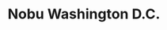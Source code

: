 ---
layout: place
title: "Nobu Washington D.C."
permalink: /district-of-columbia/washington/nobu-washington-d-c.html
stateAbbr: DC
stateName: District of Columbia
cityName: Washington
seo:
  name: "Nobu Washington D.C."
  type: Restaurant
  links: https://www.noburestaurants.com/washingtondc/home/?utm_source=google&utm_medium=Yext
description: "Celebrated, Japanese-Peruvian dining in urbane luxury, with a bar/lounge for high-end conviviality. Nobu Washington D.C. serves delicious sushi in Washington, District of Columbia. Try fresh Japanese dishes for a great dining experience. Available for takeout, delivery, lunch, and dinner."
place_id: ChIJwdbx_rS3t4kRJ3t9EgT3ZeU
photos:
  - name: >-
      places/ChIJwdbx_rS3t4kRJ3t9EgT3ZeU/photos/AeeoHcIvlMYeifdftZgpuOrQXwqyOjyp0sExhHJO-tRfJnowlf0dMemcnC4-eQRqemKAFUcMaTYttcTzvi5rMo-iPvOj0mrUmcYdcNvxhn7s772ONFXNddHf4p-9xdHigCypALJ_PEPMNPlEdjTQ8Jzqi1FmyieyHptCxy03sNdBn_fsE2nTzwtMlY4YWokWrgRFbozcoRd7ES4-pNmiOc7QA4soUbrXCrrzWO9mNTQ9KtbGamk41aDPomx5QpFOr_cAXIJAiniTDLy3KKSyEmXlGowYCBjr-PoSH471MWCP1cOwvw
    widthPx: 4800
    heightPx: 2702
    authorAttributions:
      - displayName: Nobu Washington D.C.
        uri: https://maps.google.com/maps/contrib/103498335302055632169
        photoUri: >-
          https://lh3.googleusercontent.com/a-/ALV-UjWpsCjTDGB0tEhKdJClj96h93vmKXa0JbFm4edfTZdwoQ8IiXsh=s100-p-k-no-mo
    flagContentUri: >-
      https://www.google.com/local/imagery/report/?cb_client=maps_api_places.places_api&image_key=!1e10!2sAF1QipPdqCMSRmIROr3D7OSKuiQqx54Si3o0oM_ZTkVG&hl=en-US
    googleMapsUri: >-
      https://www.google.com/maps/place//data=!3m4!1e2!3m2!1sAF1QipPdqCMSRmIROr3D7OSKuiQqx54Si3o0oM_ZTkVG!2e10!4m2!3m1!1s0x89b7b7b4fef1d6c1:0xe565f704127d7b27
  - name: >-
      places/ChIJwdbx_rS3t4kRJ3t9EgT3ZeU/photos/AeeoHcJw3mRNEPHIteNGk56J-iqoC5qfYK6ZXu5_XDpM62zypuOVqteD0IYL8mgG5P3ea9Av1M7sYi1LWulf7eci2peXlAwEknzkniN9ZYsBTpyhAg2Alas0wZqI7l93uqGSxmBHWHILGp8c7buDqJ4VZ2cH5NSS6hgOihxy-Ad-G22J9qFmqZhsTZw3u0djWT21UGW1hfTP18Rb9i8Q-1f44OM5WWW1Bcuj-cz_se8dm46eoboSXKsGnVSxrdkDhJS47XEPj-0ryLYGJwffU2LERMGV797Ob29KaQv0T11nV6OKKQ
    widthPx: 1200
    heightPx: 1200
    authorAttributions:
      - displayName: Nobu Washington D.C.
        uri: https://maps.google.com/maps/contrib/103498335302055632169
        photoUri: >-
          https://lh3.googleusercontent.com/a-/ALV-UjWpsCjTDGB0tEhKdJClj96h93vmKXa0JbFm4edfTZdwoQ8IiXsh=s100-p-k-no-mo
    flagContentUri: >-
      https://www.google.com/local/imagery/report/?cb_client=maps_api_places.places_api&image_key=!1e10!2sAF1QipM2MpDVh8tSm0x3_3VniWanoZdOlgPFqv5kxS9x&hl=en-US
    googleMapsUri: >-
      https://www.google.com/maps/place//data=!3m4!1e2!3m2!1sAF1QipM2MpDVh8tSm0x3_3VniWanoZdOlgPFqv5kxS9x!2e10!4m2!3m1!1s0x89b7b7b4fef1d6c1:0xe565f704127d7b27
  - name: >-
      places/ChIJwdbx_rS3t4kRJ3t9EgT3ZeU/photos/AeeoHcLugGrngJ5IdFeg6GpBBri8RvpKgsPAgv3V4eK_5y_u_VtksfarPUAsTN-xOrAG8pIaWv7ydQlRXzmS0HNQDn8GWKPhvdj9oQ3sq3RrbFYv77l6B86zOw2dASUmrkFKH4TYncv5BejY07KjwChNUvXZKBRrJ3eBbhATEqffvf5M3iP5th61mTDVbJtqq0ATdQFutgxpDiNtT83_6-CgW-TLDGCNvzwhRRxT-GSu2HHe3mj2YXiAeB-VO-zTsh6HLy75SVFnepCSEBqSNpF-xdNe8mFmTLBmWFtFyosoUDEJEZUXCBG6uKaQ6Nxh-ZFytYBZqvvDkTz-OLepCXNIHPMjr3DHMhWfQ-D-6g1Yg9Xp6dJ7HP0VRQDG0zdsNrgKZ9NJcfvL0tFQvLE-9F0dW0il7jnKIaOdA-6Nn0yJztg
    widthPx: 3000
    heightPx: 4000
    authorAttributions:
      - displayName: Amanda Foo
        uri: https://maps.google.com/maps/contrib/112962939517279233989
        photoUri: >-
          https://lh3.googleusercontent.com/a-/ALV-UjW_u26H-CMAZEsl4W95BfbsuLa56GxoJMa29Bugll464itptIyA=s100-p-k-no-mo
    flagContentUri: >-
      https://www.google.com/local/imagery/report/?cb_client=maps_api_places.places_api&image_key=!1e10!2sCIHM0ogKEICAgMCo94e-GA&hl=en-US
    googleMapsUri: >-
      https://www.google.com/maps/place//data=!3m4!1e2!3m2!1sCIHM0ogKEICAgMCo94e-GA!2e10!4m2!3m1!1s0x89b7b7b4fef1d6c1:0xe565f704127d7b27
  - name: >-
      places/ChIJwdbx_rS3t4kRJ3t9EgT3ZeU/photos/AeeoHcJRNvRtkqPFREHsxaQCX__nZq7KcgWYeoJT7TOQ4KVDZ9c-5KxPdkLSAVV2Siq9L10ff-U2tNqdJRYAcjkzHp495IsGz4Gu3U5eSuxS4MIvVPezzY1hjrwzvRjOT66ngZVGzlCWYdGNNOgV1s33uf5sdmDIMbEA6zlDOFp1LymkarjDzRj0eWYUQeJi9U4qlfEevqZ_0MFnU1i-6eGcDcx7La9jh6OnwGg3Xxz2pty917x_LwCRg_bOjw3x99vL48AqjzMnapiBpxyyEpmEqId_V9q6SCamEW9RzP1inEmOuFRyuEjK9tzU7CBuMAgfCljfA1fXFohjDZuWi-HDVwVTyo7X8cMZ7j0C4ZAPHfaJZY_mw1lZu5zGGiMfrFFmLDCT-wbHMIs21ZjSuE7mt1LVIrn4_Ok9zgqEEQgLEtVMBj6U
    widthPx: 3472
    heightPx: 2252
    authorAttributions:
      - displayName: Derien
        uri: https://maps.google.com/maps/contrib/100502007643839215664
        photoUri: >-
          https://lh3.googleusercontent.com/a-/ALV-UjW7raOTkGcufiYhkC199PDC-wRYD5jgTg1aMSHjgC0_X-HQfnc=s100-p-k-no-mo
    flagContentUri: >-
      https://www.google.com/local/imagery/report/?cb_client=maps_api_places.places_api&image_key=!1e10!2sCIHM0ogKEICAgICJxM_pzAE&hl=en-US
    googleMapsUri: >-
      https://www.google.com/maps/place//data=!3m4!1e2!3m2!1sCIHM0ogKEICAgICJxM_pzAE!2e10!4m2!3m1!1s0x89b7b7b4fef1d6c1:0xe565f704127d7b27
  - name: >-
      places/ChIJwdbx_rS3t4kRJ3t9EgT3ZeU/photos/AeeoHcKY23UL85RZ7tRW4qAPXmGHGchBvXxQRM3NKs8l6l8Zr7fXJmDpOs9vWf4J042TpPv7jRi9eoTt4IWwzJv0Gj12NPF9lAIJKg1UQ3x0DJIqLViuw0Ka5Fl_ZBzl7iXAOJfM8VteE9ioZODu6JHZaUMLgAKp75Fly-FMLc59Q7uwqdZbmizsgz7d1IN5hwkPjyJfkWg2OIYqKK0mb-IoEtOG3WGSPMh27byeKscTSfddQ72O442UX6UI7uGXdeNAUiRPTmmZJ5vJCYRHUUDFt4P8FAQIP0qkzhTgszUx1hppM_938a-Y25huLdnz9wxizTCIg1tVEwzQEqcDH6-zOfCEI69kCyv7JdYYs--CxrCta9LMf8jYb5ESCMhomXyYvD2pwW9PSGjxiUMtr-cO8aaOnbx2L_rjELvH3yGqrfvTEKpa
    widthPx: 1170
    heightPx: 1509
    authorAttributions:
      - displayName: Anggun Anggendari
        uri: https://maps.google.com/maps/contrib/105225610361577895765
        photoUri: >-
          https://lh3.googleusercontent.com/a-/ALV-UjVXecQr3YGl5630Bpt9tPQWR4_X4xu57jkwH9S9L1DOWiFWJRsB=s100-p-k-no-mo
    flagContentUri: >-
      https://www.google.com/local/imagery/report/?cb_client=maps_api_places.places_api&image_key=!1e10!2sCIHM0ogKEICAgIDDs-bXogE&hl=en-US
    googleMapsUri: >-
      https://www.google.com/maps/place//data=!3m4!1e2!3m2!1sCIHM0ogKEICAgIDDs-bXogE!2e10!4m2!3m1!1s0x89b7b7b4fef1d6c1:0xe565f704127d7b27
  - name: >-
      places/ChIJwdbx_rS3t4kRJ3t9EgT3ZeU/photos/AeeoHcJOeu5NMScCUrAoTjxpborm-cq71JqYvsdi4g6LBjvT2UhA0hOjLTONyk2Z4piBEaXI0gmIeNvklHA7S3-YcV7WJ8SQqE3AhAgPyOa78dQxgstLbs8XoLBDZWhLdO2Ni7KRYoDISH1Rpj_g0OipV_DFHmLhQGA4D7GDPjZ2ZL07o9i8rS3g35SMlaMDcX9pR8I6wbwbwiUBHXPzc6Y4W7anmdZ9NUciKLR2ZRb6sysuYVSJgM9diP2SGdYksHuYSs6m4k19L6HXHKgYX23qVSBtcDZJ0N8glOukjNRBRyzMojDd2bnP94luXE2SFnHJ2pcldbDaW6RxZx5sxydiF5Quw9isXdKwYpTQ0QF0H-H1rTfUtsQL3GBjHj4_N8FdSkm4SFOvyCHet6m4g0yBYF_v5lZPzD7Csaegtbs_6nWB5Qs
    widthPx: 1600
    heightPx: 1200
    authorAttributions:
      - displayName: Jax
        uri: https://maps.google.com/maps/contrib/110440256517837395202
        photoUri: >-
          https://lh3.googleusercontent.com/a-/ALV-UjXLlJJQeTZmCgX_xuCBqqNG1inpXURLwJSZbzyOnkrLf3sUeHg=s100-p-k-no-mo
    flagContentUri: >-
      https://www.google.com/local/imagery/report/?cb_client=maps_api_places.places_api&image_key=!1e10!2sCIHM0ogKEICAgIC_oqOc4QE&hl=en-US
    googleMapsUri: >-
      https://www.google.com/maps/place//data=!3m4!1e2!3m2!1sCIHM0ogKEICAgIC_oqOc4QE!2e10!4m2!3m1!1s0x89b7b7b4fef1d6c1:0xe565f704127d7b27
  - name: >-
      places/ChIJwdbx_rS3t4kRJ3t9EgT3ZeU/photos/AeeoHcI9GFobI4HWnp7ife5_bKNG3zWjgyiHOJWGa7xm1tr9H09os3DkH-VoiMCMX3jh5kmXYVCUGPf0oynvD272k6FEJuEY3FnZd2IwckxpCk1aALJ5yYihYt5BX23upWdWyP33FBjcl8GsZ5JO9wTBPFsVddmVuVQ2L5kCGKfkgHrIVp7-32IpiZJU2eO9Nua282AW_ApHjUnbbuttBW4GiqKmZSjvQaSQKf1Yii0abrvL5BVDuQORxEBv1JN4u3ExEB-W8QplRQfiEjaWlr6ptV-dRa97Rj1ihtzSw-HHILOxGQ
    widthPx: 4800
    heightPx: 3201
    authorAttributions:
      - displayName: Nobu Washington D.C.
        uri: https://maps.google.com/maps/contrib/103498335302055632169
        photoUri: >-
          https://lh3.googleusercontent.com/a-/ALV-UjWpsCjTDGB0tEhKdJClj96h93vmKXa0JbFm4edfTZdwoQ8IiXsh=s100-p-k-no-mo
    flagContentUri: >-
      https://www.google.com/local/imagery/report/?cb_client=maps_api_places.places_api&image_key=!1e10!2sAF1QipOg3yYjlJu2HwFygcjuWI2rSZ84FzvLMwMvvply&hl=en-US
    googleMapsUri: >-
      https://www.google.com/maps/place//data=!3m4!1e2!3m2!1sAF1QipOg3yYjlJu2HwFygcjuWI2rSZ84FzvLMwMvvply!2e10!4m2!3m1!1s0x89b7b7b4fef1d6c1:0xe565f704127d7b27
  - name: >-
      places/ChIJwdbx_rS3t4kRJ3t9EgT3ZeU/photos/AeeoHcKNmErlotN0KxWdnGO6bdJ7IFOMjjnMOOJMqeud_G7HJGnLF0Db8aaEY0Wc8_UTNecq4Q9TcUkJkaRpeZxIyftP5IpLGPaP_2j-hbIhlcR7OrJb34Aw6zLp38SYu158080r6fYor20xhrIUi7R9yQ7oWrbmuZb42fMtQ9FJpfXuE8DvtPGmZGZwzponPxi76DrGEmAQeTtP-dvafBjCHqAGcRxkvQ6ltqSDl5kC3QvAiRYihOXEcD742o_LuIaYco1XLFe1-9cOX1pFuGoI47GtRfjjNCMCjBOICDdCP6Gnriqz0ad_1VFeaDFw_WISXG_OMH5tk5TfICHQLTusONOPoOidXamANJVHFPsF_-tK8oc466OhWO7gFciDs8I2prAneJDF5JJruhFZjUlO7hjDITnZBBEV69hw8x6GR4BQ1ecq
    widthPx: 1206
    heightPx: 1599
    authorAttributions:
      - displayName: George Marneris
        uri: https://maps.google.com/maps/contrib/105876156532767452027
        photoUri: >-
          https://lh3.googleusercontent.com/a/ACg8ocLmbpOnWa_v-kjI6ESxqBojDe19aXxbVCwzRcuCFyTJH1nJeQ=s100-p-k-no-mo
    flagContentUri: >-
      https://www.google.com/local/imagery/report/?cb_client=maps_api_places.places_api&image_key=!1e10!2sCIHM0ogKEICAgMCAzc6XgQE&hl=en-US
    googleMapsUri: >-
      https://www.google.com/maps/place//data=!3m4!1e2!3m2!1sCIHM0ogKEICAgMCAzc6XgQE!2e10!4m2!3m1!1s0x89b7b7b4fef1d6c1:0xe565f704127d7b27
  - name: >-
      places/ChIJwdbx_rS3t4kRJ3t9EgT3ZeU/photos/AeeoHcJQi-H87iajPZHebyLsX_bz6t2ulNyowsw_xappWdbN3yGPFceHuYb2l-KjIRm0K11o_iSCG3a2fAWWFshnXgae5WQC8Yg0fpuo7mwJR-7Z41c2vwspEX23DBZbmngivI9y2eN8FJzbBdokAt2YEKXqi9ZgiM50xDLJ3UZcN-wPmftXjUbvcOuq96AimbWLYu6VBToZKNiiITBT4-rwvn13ou5L5Kni-JWA471Nzfy2P4jhEWYmlTWR18rQKWBhPmixE1A6LdemQSGP22APJp-ESGyPkGepgVK63Kr87WV3HrB1pO-e8lXoNWhomIf7PeNqaKI-0XeQNLtm9BlLAIx7MA98zPbC4nSejXpBFCt40nBtYxJN5iqY-hPGpqUgGRGjmkvXreTBW6DvXmmmPLjLBVrVDX5Ov2zH_pNJ9IwqdA
    widthPx: 2992
    heightPx: 2992
    authorAttributions:
      - displayName: Chloe Le
        uri: https://maps.google.com/maps/contrib/107329894687549403862
        photoUri: >-
          https://lh3.googleusercontent.com/a-/ALV-UjVvMoRx_1PcYtXC0tTyZbDUWxXZghGVnLE6amfCv93iernhSrE1=s100-p-k-no-mo
    flagContentUri: >-
      https://www.google.com/local/imagery/report/?cb_client=maps_api_places.places_api&image_key=!1e10!2sCIHM0ogKEICAgIDvv9CvDg&hl=en-US
    googleMapsUri: >-
      https://www.google.com/maps/place//data=!3m4!1e2!3m2!1sCIHM0ogKEICAgIDvv9CvDg!2e10!4m2!3m1!1s0x89b7b7b4fef1d6c1:0xe565f704127d7b27
  - name: >-
      places/ChIJwdbx_rS3t4kRJ3t9EgT3ZeU/photos/AeeoHcI5WrkpJ1vLiimmOgfozoOpDgFB7khENCooTvZZqVRU5nT4Flve9wJVFsfrykQmmr5YGVW0X2phrOkGEuu1D0GD9qNVJUkytc4CvMvC5K5W9oTKpL7wxJrZSvlpMhpmYH6D6Rq6s7WKs-aq8mbhzuyCYz5nu-8K6CjDZYE8mMONQR_rdaVe_fSO3zxOHpZLQtFzgOjJwJZDH_Tdw6y8VFuuTYEFGC0brE8PIfrlAP0pjp-N8IZQnLg2v1RD7MQPnmEYXdKRvcg5gHJr2sN5PVuLVuPQrnHnGWshc6JXcwxegrHEs25amEMuHpyUtL35KLCxQ0tjCPkMuof7IpNO4XOIgNy1qG1go_XjBgq-G1RUaXpzSAYHgV8tXlZ5_PYxNU82-6BZdsKnfzcQHOM9FI72LpZOkkGRDBbV90qBGo8
    widthPx: 3000
    heightPx: 4000
    authorAttributions:
      - displayName: Coryne S Suzuki
        uri: https://maps.google.com/maps/contrib/102655596261031643438
        photoUri: >-
          https://lh3.googleusercontent.com/a/ACg8ocJc9ohCBpSAVCD0nZcFTNN1kczJ9ESC4qKnCIKNC-v28kAM4Q=s100-p-k-no-mo
    flagContentUri: >-
      https://www.google.com/local/imagery/report/?cb_client=maps_api_places.places_api&image_key=!1e10!2sCIHM0ogKEICAgIDXjuu8Lg&hl=en-US
    googleMapsUri: >-
      https://www.google.com/maps/place//data=!3m4!1e2!3m2!1sCIHM0ogKEICAgIDXjuu8Lg!2e10!4m2!3m1!1s0x89b7b7b4fef1d6c1:0xe565f704127d7b27
address: 2525 M St NW, Washington, DC 20037, USA
street: 2525 M St NW
city: Washington
state: DC
zip: '20037'
country: USA
neighborhood: Northwest Washington
latitude: '38.905505'
longitude: '-77.054255'
accessibility_options:
  wheelchairAccessibleEntrance: true
  wheelchairAccessibleRestroom: true
  wheelchairAccessibleSeating: true
business_status: OPERATIONAL
name: Nobu Washington D.C.
google_maps_links:
  directionsUri: >-
    https://www.google.com/maps/dir//''/data=!4m7!4m6!1m1!4e2!1m2!1m1!1s0x89b7b7b4fef1d6c1:0xe565f704127d7b27!3e0
  placeUri: https://maps.google.com/?cid=16529889604195416871
  writeAReviewUri: >-
    https://www.google.com/maps/place//data=!4m3!3m2!1s0x89b7b7b4fef1d6c1:0xe565f704127d7b27!12e1
  reviewsUri: >-
    https://www.google.com/maps/place//data=!4m4!3m3!1s0x89b7b7b4fef1d6c1:0xe565f704127d7b27!9m1!1b1
  photosUri: >-
    https://www.google.com/maps/place//data=!4m3!3m2!1s0x89b7b7b4fef1d6c1:0xe565f704127d7b27!10e5
primary_type: Restaurant
opening_hours:
  regular: null
  current: null
secondary_opening_hours:
  regular:
    weekdayDescriptions: null
    type: null
  current:
    weekdayDescriptions: null
    type: null
phone: (202) 871-6565
price_level: PRICE_LEVEL_VERY_EXPENSIVE
price_range: $100 &ndash; & up
rating: '4.1'
rating_count: 0
website: >-
  https://www.noburestaurants.com/washingtondc/home/?utm_source=google&utm_medium=Yext
reviews:
  - name: >-
      places/ChIJwdbx_rS3t4kRJ3t9EgT3ZeU/reviews/ChdDSUhNMG9nS0VJQ0FnTUNnMW9fYV9nRRAB
    relativePublishTimeDescription: a month ago
    rating: 5
    text:
      text: >-
        Every dining experience at Nobu is exceptional. Definitely try the
        Lychee drink! I’m a bit of a wimp when it comes to spicy hot food. since
        the menu is a bit minimalist in description, be sure to ask your waiter
        about the levels of heat in the dishes.

        The salt and pepper squid is spicy. I thought it was black pepper but
        there is an extra kick. He brought me milk and I was back to normal just
        in time for dessert. Next time I will try the $200 tasting menu.
      languageCode: en
    originalText:
      text: >-
        Every dining experience at Nobu is exceptional. Definitely try the
        Lychee drink! I’m a bit of a wimp when it comes to spicy hot food. since
        the menu is a bit minimalist in description, be sure to ask your waiter
        about the levels of heat in the dishes.

        The salt and pepper squid is spicy. I thought it was black pepper but
        there is an extra kick. He brought me milk and I was back to normal just
        in time for dessert. Next time I will try the $200 tasting menu.
      languageCode: en
    authorAttribution:
      displayName: Christine DiEnna
      uri: https://www.google.com/maps/contrib/113022233952894168474/reviews
      photoUri: >-
        https://lh3.googleusercontent.com/a-/ALV-UjUW5GAwCGifyYY9HceS8Otr2oXbzDM59AAb0iX15o0-9fuNcu47=s128-c0x00000000-cc-rp-mo-ba3
    publishTime: '2025-02-17T01:42:27.078288Z'
    flagContentUri: >-
      https://www.google.com/local/review/rap/report?postId=ChdDSUhNMG9nS0VJQ0FnTUNnMW9fYV9nRRAB&d=17924085&t=1
    googleMapsUri: >-
      https://www.google.com/maps/reviews/data=!4m6!14m5!1m4!2m3!1sChdDSUhNMG9nS0VJQ0FnTUNnMW9fYV9nRRAB!2m1!1s0x89b7b7b4fef1d6c1:0xe565f704127d7b27
  - name: >-
      places/ChIJwdbx_rS3t4kRJ3t9EgT3ZeU/reviews/ChZDSUhNMG9nS0VJQ0FnTURRdHVyNFNREAE
    relativePublishTimeDescription: a month ago
    rating: 5
    text:
      text: >-
        As someone who enjoys exploring restaurants in the DMV, I can
        confidently say that Nobu is one of my go-to restaurants. The
        comfortable atmosphere along with the phenomenal service, and lastly the
        mouthwatering food have made each of my dining experiences unique.


        The dishes check the marks every time. The protein is also cooked to
        perfection, and the plating of the dishes is divine.
      languageCode: en
    originalText:
      text: >-
        As someone who enjoys exploring restaurants in the DMV, I can
        confidently say that Nobu is one of my go-to restaurants. The
        comfortable atmosphere along with the phenomenal service, and lastly the
        mouthwatering food have made each of my dining experiences unique.


        The dishes check the marks every time. The protein is also cooked to
        perfection, and the plating of the dishes is divine.
      languageCode: en
    authorAttribution:
      displayName: Kevin Liao
      uri: https://www.google.com/maps/contrib/107873080093623256641/reviews
      photoUri: >-
        https://lh3.googleusercontent.com/a-/ALV-UjW7AYasWAULexzsjSVAs524AAJRIqFvGIgI2NfI5ZzIEcUMwBJ2=s128-c0x00000000-cc-rp-mo-ba2
    publishTime: '2025-03-11T01:18:24.084102Z'
    flagContentUri: >-
      https://www.google.com/local/review/rap/report?postId=ChZDSUhNMG9nS0VJQ0FnTURRdHVyNFNREAE&d=17924085&t=1
    googleMapsUri: >-
      https://www.google.com/maps/reviews/data=!4m6!14m5!1m4!2m3!1sChZDSUhNMG9nS0VJQ0FnTURRdHVyNFNREAE!2m1!1s0x89b7b7b4fef1d6c1:0xe565f704127d7b27
  - name: >-
      places/ChIJwdbx_rS3t4kRJ3t9EgT3ZeU/reviews/ChZDSUhNMG9nS0VJQ0FnTUNBemM2clZREAE
    relativePublishTimeDescription: 2 months ago
    rating: 5
    text:
      text: >-
        Nobu always delivers an amazing experience from start to finish! Over
        the last 4 years we have enjoyed numerous meals here.

        Staff is always polite and professional. Service is always above and
        beyond. Zoe always ensures our experience is amazing. Her knowledge of
        the food and ingredients, her recommendations, and her hospitality truly
        exceed anywhere else we have experienced.

        And the food.. you truly can’t go wrong with anything here. Our
        favorites are the new style sashimi and the new style salmon rolls.
        Truly unbelievable and just melts in your mouth. The yellowtail jalapeño
        is a must. The wagyu dumplings are just devine, great sear on the
        outside and a soft and succulent burst of flavor once you bite into it.
        The scallop jalapeño with shaved Brussels sprouts is another fave that
        hits every time.

        Close it all out with the mini donuts that are fried and tossed in
        cinnamon sugar, topped with caramel sauce and a scoop of vanilla gelato.

        Tip: they have a pretty sweet happy hour during the week if you’re
        looking for just a couple of rolls and apps.
      languageCode: en
    originalText:
      text: >-
        Nobu always delivers an amazing experience from start to finish! Over
        the last 4 years we have enjoyed numerous meals here.

        Staff is always polite and professional. Service is always above and
        beyond. Zoe always ensures our experience is amazing. Her knowledge of
        the food and ingredients, her recommendations, and her hospitality truly
        exceed anywhere else we have experienced.

        And the food.. you truly can’t go wrong with anything here. Our
        favorites are the new style sashimi and the new style salmon rolls.
        Truly unbelievable and just melts in your mouth. The yellowtail jalapeño
        is a must. The wagyu dumplings are just devine, great sear on the
        outside and a soft and succulent burst of flavor once you bite into it.
        The scallop jalapeño with shaved Brussels sprouts is another fave that
        hits every time.

        Close it all out with the mini donuts that are fried and tossed in
        cinnamon sugar, topped with caramel sauce and a scoop of vanilla gelato.

        Tip: they have a pretty sweet happy hour during the week if you’re
        looking for just a couple of rolls and apps.
      languageCode: en
    authorAttribution:
      displayName: George Marneris
      uri: https://www.google.com/maps/contrib/105876156532767452027/reviews
      photoUri: >-
        https://lh3.googleusercontent.com/a/ACg8ocLmbpOnWa_v-kjI6ESxqBojDe19aXxbVCwzRcuCFyTJH1nJeQ=s128-c0x00000000-cc-rp-mo-ba4
    publishTime: '2025-02-03T04:54:00.750106Z'
    flagContentUri: >-
      https://www.google.com/local/review/rap/report?postId=ChZDSUhNMG9nS0VJQ0FnTUNBemM2clZREAE&d=17924085&t=1
    googleMapsUri: >-
      https://www.google.com/maps/reviews/data=!4m6!14m5!1m4!2m3!1sChZDSUhNMG9nS0VJQ0FnTUNBemM2clZREAE!2m1!1s0x89b7b7b4fef1d6c1:0xe565f704127d7b27
  - name: >-
      places/ChIJwdbx_rS3t4kRJ3t9EgT3ZeU/reviews/ChdDSUhNMG9nS0VJQ0FnSUNmOU9hZ2l3RRAB
    relativePublishTimeDescription: 3 months ago
    rating: 5
    text:
      text: >-
        We had Christmas Day brunch here and the buffet was sublime. The service
        was on point and friendly, and the atmosphere was very nice. The food
        was amazing. This was some of the best sushi I've had outside of Asia.
        The yellowtail nigiri was particularly good, and the seared salmon and
        fluke were also great. The hot cooked on-demand items from the menu were
        also quite good but the portions were very large; the salmon was cooked
        perfectly and it was a meal in and of itself.
      languageCode: en
    originalText:
      text: >-
        We had Christmas Day brunch here and the buffet was sublime. The service
        was on point and friendly, and the atmosphere was very nice. The food
        was amazing. This was some of the best sushi I've had outside of Asia.
        The yellowtail nigiri was particularly good, and the seared salmon and
        fluke were also great. The hot cooked on-demand items from the menu were
        also quite good but the portions were very large; the salmon was cooked
        perfectly and it was a meal in and of itself.
      languageCode: en
    authorAttribution:
      displayName: Glenn Griffith
      uri: https://www.google.com/maps/contrib/104493876788856506842/reviews
      photoUri: >-
        https://lh3.googleusercontent.com/a-/ALV-UjUkPfe7pKTD68mkGEPUGw66c_kzyVmLdI27Teop52R2REslpIGRCg=s128-c0x00000000-cc-rp-mo
    publishTime: '2024-12-26T14:34:20.952459Z'
    flagContentUri: >-
      https://www.google.com/local/review/rap/report?postId=ChdDSUhNMG9nS0VJQ0FnSUNmOU9hZ2l3RRAB&d=17924085&t=1
    googleMapsUri: >-
      https://www.google.com/maps/reviews/data=!4m6!14m5!1m4!2m3!1sChdDSUhNMG9nS0VJQ0FnSUNmOU9hZ2l3RRAB!2m1!1s0x89b7b7b4fef1d6c1:0xe565f704127d7b27
  - name: >-
      places/ChIJwdbx_rS3t4kRJ3t9EgT3ZeU/reviews/ChdDSUhNMG9nS0VJQ0FnSUN2cHREUWd3RRAB
    relativePublishTimeDescription: 4 months ago
    rating: 5
    text:
      text: >-
        We had a 29-person party and it was an AMAZING experience!! The manager,
        TJ, and the supporting staff were great! Everyone provided details of
        the 8-course meal as it was being served. The food was authentic with
        delicious flavors. (Salty, umami, and spicy to name a few) The food was
        also fresh and healthy. The drinks were also good. They had something
        for everyone with at least 3 drinks in each category. Example: The sweet
        drinks went from fruity tart and mild to very sweet.

        I will be back and I strongly recommend Nobu for dinner dates and large
        party dinners.
      languageCode: en
    originalText:
      text: >-
        We had a 29-person party and it was an AMAZING experience!! The manager,
        TJ, and the supporting staff were great! Everyone provided details of
        the 8-course meal as it was being served. The food was authentic with
        delicious flavors. (Salty, umami, and spicy to name a few) The food was
        also fresh and healthy. The drinks were also good. They had something
        for everyone with at least 3 drinks in each category. Example: The sweet
        drinks went from fruity tart and mild to very sweet.

        I will be back and I strongly recommend Nobu for dinner dates and large
        party dinners.
      languageCode: en
    authorAttribution:
      displayName: Okay Okay
      uri: https://www.google.com/maps/contrib/101091687198148120056/reviews
      photoUri: >-
        https://lh3.googleusercontent.com/a-/ALV-UjUaW0ATOpIMTBOJ6i8cqyk_ZJz_Z04QPWAr_ZlwuyCV5aNFjIBmUw=s128-c0x00000000-cc-rp-mo-ba4
    publishTime: '2024-12-10T14:12:09.227268Z'
    flagContentUri: >-
      https://www.google.com/local/review/rap/report?postId=ChdDSUhNMG9nS0VJQ0FnSUN2cHREUWd3RRAB&d=17924085&t=1
    googleMapsUri: >-
      https://www.google.com/maps/reviews/data=!4m6!14m5!1m4!2m3!1sChdDSUhNMG9nS0VJQ0FnSUN2cHREUWd3RRAB!2m1!1s0x89b7b7b4fef1d6c1:0xe565f704127d7b27
parking_options:
  paidStreetParking: true
  valetParking: true
payment_options:
  acceptsCreditCards: true
  acceptsDebitCards: true
  acceptsCashOnly: false
  acceptsNfc: true
allow_dogs: null
curbside_pickup: false
delivery: true
dine_in: true
good_for_children: false
good_for_groups: true
good_for_sports: true
live_music: false
menu_for_children: false
outdoor_seating: false
reservable: true
restroom: true
serves_beer: true
serves_breakfast: false
serves_brunch: false
serves_cocktails: true
serves_coffee: true
serves_dinner: true
serves_dessert: true
serves_lunch: true
serves_vegetarian_food: true
serves_wine: true
takeout: true
update_category: essentials
summary: >-
  Celebrated, Japanese-Peruvian dining in urbane luxury, with a bar/lounge for
  high-end conviviality.

---
